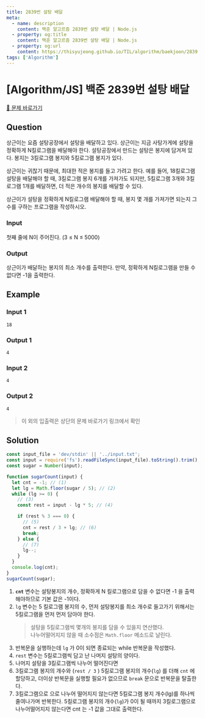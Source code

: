 ```yaml
---
title: 2839번 설탕 배달
meta:
  - name: description
    content: 백준 알고르즘 2839번 설탕 배달 | Node.js
  - property: og:title
    content: 백준 알고르즘 2839번 설탕 배달 | Node.js
  - property: og:url
    content: https://thisyujeong.github.io/TIL/algorithm/baekjoon/2839.html
tags: ['Algorithm']
---
```


# [Algorithm/JS] 백준 2839번 설탕 배달

[🔗 문제 바로가기](https://www.acmicpc.net/problem/2839)

## Question

상근이는 요즘 설탕공장에서 설탕을 배달하고 있다. 상근이는 지금 사탕가게에 설탕을 정확하게 N킬로그램을 배달해야 한다. 설탕공장에서 만드는 설탕은 봉지에 담겨져 있다. 봉지는 3킬로그램 봉지와 5킬로그램 봉지가 있다.

상근이는 귀찮기 때문에, 최대한 적은 봉지를 들고 가려고 한다. 예를 들어, 18킬로그램 설탕을 배달해야 할 때, 3킬로그램 봉지 6개를 가져가도 되지만, 5킬로그램 3개와 3킬로그램 1개를 배달하면, 더 적은 개수의 봉지를 배달할 수 있다.

상근이가 설탕을 정확하게 N킬로그램 배달해야 할 때, 봉지 몇 개를 가져가면 되는지 그 수를 구하는 프로그램을 작성하시오.

### Input

첫째 줄에 N이 주어진다. (3 ≤ N ≤ 5000)

### Output

상근이가 배달하는 봉지의 최소 개수를 출력한다. 만약, 정확하게 N킬로그램을 만들 수 없다면 -1을 출력한다.

## Example

### Input 1

```
18
```

### Output 1

```
4
```

### Input 2

```
4
```

### Output 2

```
4
```

> 이 외의 입출력은 상단의 문제 바로가기 링크에서 확인

## Solution

```js
const input_file = 'dev/stdin' || '../input.txt';
const input = require('fs').readFileSync(input_file).toString().trim();
const sugar = Number(input);

function sugarCount(input) {
  let cnt = -1; // (1)
  let lg = Math.floor(sugar / 5); // (2)
  while (lg >= 0) {
    // (3)
    const rest = input - lg * 5; // (4)

    if (rest % 3 === 0) {
      // (5)
      cnt = rest / 3 + lg; // (6)
      break;
    } else {
      // (7)
      lg--;
    }
  }
  console.log(cnt);
}
sugarCount(sugar);
```

1. **`cnt`** 변수는 설탕봉지의 개수, 정확하게 N 킬로그램으로 담을 수 없다면 -1 을 출력해야하므로 기본 값은 -1이다.
2. `lg` 변수는 5 킬로그램 봉지의 수, 먼저 설탕봉지를 최소 개수로 들고가기 위해서는 5킬로그램을 먼저 먼저 담아야 한다.
   > 설탕을 5킬로그램씩 몇개의 봉지를 담을 수 있을지 연산했다.  
   > 나누어떨어지지 않을 때 소수점은 `Math.floor` 메소드로 날린다.
3. 반복문을 실행하는데 `lg` 가 0이 되면 종료되는 while 반복문을 작성했다.
4. `rest` 변수는 5킬로그램씩 담고 난 나머지 설탕의 양이다.
5. 나머지 설탕을 3킬로그램씩 나누어 떨어진다면
6. 3킬로그램 봉지의 개수와 (`rest / 3` ) 5킬로그램 봉지의 개수(`lg`) 를 더해 `cnt` 에 할당하고, 더이상 반복문을 실행할 필요가 없으므로 `break` 문으로 반복문을 탈출한다.
7. 3킬로그램으로 으로 나누어 떨어지지 않는다면 5킬로그램 봉지 개수(lg)를 하나씩 줄여나가며 반복한다. 5킬로그램 봉지의 개수(`lg`)가 0이 될 때까지 3킬로그램으로 나누어떨어지지 않는다면 cnt 는 -1 값을 그대로 출력한다.
